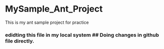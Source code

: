 # MySample_Ant_Project
This is my ant sample project for practice

  ### edidting this file in my local system ## Doing changes in github file directly. 
